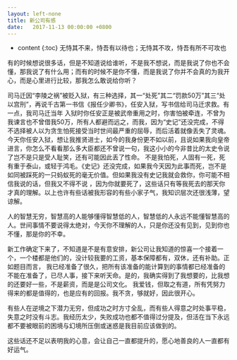 ```yaml
---
layout: left-none
title: 新公司有感
date:   2017-11-13 00:00:00 +0800
---
```

* content
{:toc}
无恃其不来，恃吾有以待也；无恃其不攻，恃吾有所不可攻也
<!-- more -->

有的时候想说很多话，但是不知道说给谁听，不是我不想说，而是我说了你也不会懂，那我说了有什么用；而有的时候不是你不懂，而是我说了你并不会真的为我开心，而是心里进行比较，那我怎么敢说给你听？

司马迁因“李陵之祸”被贬入狱，有三种选择，其一“处死”其二“罚款50万”其三“处以宫刑”，再说千古第一书信《报任少卿书》，任安入狱，写书信给司马迁求救。有一点，我司马迁当年
入狱时你任安正是被武帝重用之时，你害怕被牵连，不曾为我谏言也不曾借我50万，所有人都避而远之，而我，因为“史记”还没完成，不得不选择被人以为贪生怕死接受当时世间最严重的屈辱，而后活着就像丢失了灵魂。
今天你任安入狱，想让我推贤进士，如今的我身份更不如以前，且说如果我向皇帝进言，你怎么不看看那么多大臣都还不曾说一句，我这小小的今非昔比的太史令说了岂不是只是受人耻笑，还有可能因此丢了性命。
不是我怕死，人固有一死，死有重于泰山，或轻于鸿毛。《史记》还没完成，如果我今天因为此事而死，岂不是如同被踩死的一只蚂蚁死的毫无价值。但如果我没有史记我就会救你，你可能不相信我说的话，但我又不得不说
，因为你就要死了，这些话只有等我死去的那天你才真的理解。以上也许有些话被我形容的有些小家子气，我知识层次还很浅薄，望谅解。

人的智慧无穷，智慧高的人能够懂得智慧低的人，智慧低的人永远不能懂智慧高的人。世间事情不要说得太绝对，今天你不理解的人，只是你还没有见到，见到你也不懂，那是你的不幸。

新工作确定下来了，不知道是不是有意安排，新公司让我知道的惊喜一个接着一个，一个楼都是他们的，没计较我要的工资，基本保障都有，双休，还有补助。正如题目而言，
我已经准备了很久，把所有该准备的能计算到的事情都已经准备的不能在准备了，已尽人事，接下来听天命。是的，我确实得到了我想要的，比我想的还要好一些，不是薪资，而是是公司文化。
我爱钱，但取之有道，所有凭努力得来的都是值得的，也是应有的回报。我不贪，够就好，因此很开心。

有些人在逆境之下潜力无穷，但成功之时方寸全乱，而有些人得意之时处事平稳，失意之时没有斗志。我经历太少，失败成功也都不值得过分提及，但活在当下永远都不要被眼前的困境与幻境所压倒或迷惑是我目前应该做到的。

这些话还不足以表明我的心意，会让自己一直都提升的，愿心地善良的人一直都有好运气。
<br>
<br>
<br>
<br>




